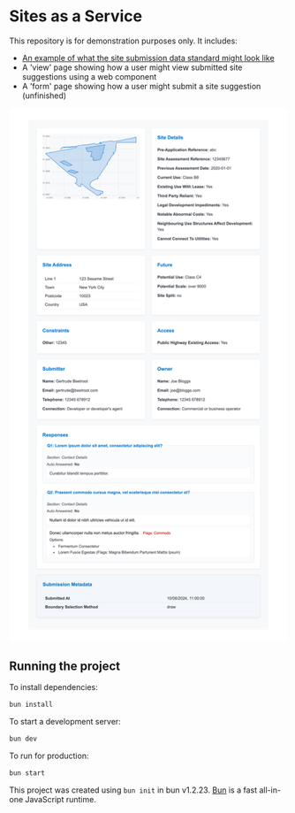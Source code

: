 # Sites as a Service

This repository is for demonstration purposes only. It includes:

- [An example of what the site submission data standard might look like](./src/types/index.ts)
- A 'view' page showing how a user might view submitted site suggestions using a web component
- A 'form' page showing how a user might submit a site suggestion (unfinished)

![screenshot of the component](view-the-data--web-component.png)

## Running the project

To install dependencies:

```bash
bun install
```

To start a development server:

```bash
bun dev
```

To run for production:

```bash
bun start
```

This project was created using `bun init` in bun v1.2.23. [Bun](https://bun.com) is a fast all-in-one JavaScript runtime.
